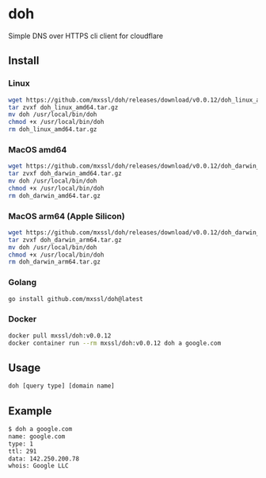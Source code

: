 # doh

Simple DNS over HTTPS cli client for cloudflare

## Install

### Linux

```bash
wget https://github.com/mxssl/doh/releases/download/v0.0.12/doh_linux_amd64.tar.gz
tar zvxf doh_linux_amd64.tar.gz
mv doh /usr/local/bin/doh
chmod +x /usr/local/bin/doh
rm doh_linux_amd64.tar.gz
```

### MacOS amd64

```bash
wget https://github.com/mxssl/doh/releases/download/v0.0.12/doh_darwin_amd64.tar.gz
tar zvxf doh_darwin_amd64.tar.gz
mv doh /usr/local/bin/doh
chmod +x /usr/local/bin/doh
rm doh_darwin_amd64.tar.gz
```

### MacOS arm64 (Apple Silicon)

```bash
wget https://github.com/mxssl/doh/releases/download/v0.0.12/doh_darwin_arm64.tar.gz
tar zvxf doh_darwin_arm64.tar.gz
mv doh /usr/local/bin/doh
chmod +x /usr/local/bin/doh
rm doh_darwin_arm64.tar.gz
```

### Golang

```bash
go install github.com/mxssl/doh@latest
```

### Docker

```bash
docker pull mxssl/doh:v0.0.12
docker container run --rm mxssl/doh:v0.0.12 doh a google.com
```

## Usage

```bash
doh [query type] [domain name]
```

## Example

```bash
$ doh a google.com
name: google.com
type: 1
ttl: 291
data: 142.250.200.78
whois: Google LLC
```
